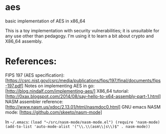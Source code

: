 # aes
basic implementation of AES in x86_64

This is a toy implementation with security vulnerabilities; it is unsuitable for any use other than pedagogy. I'm using it to learn a bit about crypto and X86_64 assembly.

# References:

FIPS 197 (AES specification): [https://csrc.nist.gov/csrc/media/publications/fips/197/final/documents/fips-197.pdf]
Notes on implementing AES in go: [http://blog.nindalf.com/implementing-aes/]
X86_64 tutorial: [http://0xax.blogspot.com/2014/08/say-hello-to-x64-assembly-part-1.html]
NASM assembler reference: [http://www.nasm.us/xdoc/2.13.01/html/nasmdoc0.html]
GNU emacs NASM mode: [https://github.com/skeeto/nasm-mode]

In `~/.emacs`:
`(load "~/src/nasm-mode/nasm-mode.el")
(require 'nasm-mode)
(add-to-list 'auto-mode-alist '("\\.\\(asm\\|s\\)$" . nasm-mode))`

